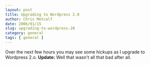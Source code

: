 ```yaml
---
layout: post
title: Upgrading to Wordpress 2.0
author: Chris Metcalf
date: 2006/01/15
slug: upgrading-to-wordpress-20
category: general
tags: [ general ]
---
```


Over the next few hours you may see some hickups as I upgrade to Wordpress 2.o.
<b>Update:</b> Well that wasn't all that bad after all.

